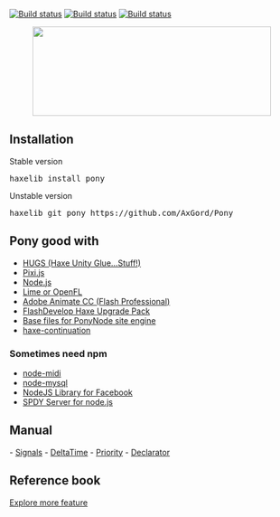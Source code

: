 [![Build status](https://img.shields.io/badge/license-BSD-blue.svg)](LICENSE.txt)
[![Build status](https://img.shields.io/badge/haxelib-0.4.0-blue.svg)](http://lib.haxe.org/p/pony)
[![Build status](https://ci.appveyor.com/api/projects/status/83l5njueb4k0ns60?svg=true)](https://ci.appveyor.com/project/AxGord/pony)

<p align="center"><img width="422" height="158" src="http://qlex.ru/pony_logo_hor.svg"/></p>

<h2>Installation</h2>
<p>Stable version</p>
<pre>haxelib install pony</pre>
<p>Unstable version</p>
<pre>haxelib git pony https://github.com/AxGord/Pony</pre>

<h2>Pony good with</h2>
<ul>
<li><a href="https://github.com/proletariatgames/HUGS">HUGS (Haxe Unity Glue...Stuff!)</a></li>
<li><a href="https://github.com/pixijs/pixi-haxe">Pixi.js</a></li>
<li><a href="https://github.com/dionjwa/nodejs-std">Node.js</a></li>
<li><a href="https://github.com/openfl/openfl">Lime or OpenFL</a></li>
<li><a href="http://www.adobe.com/products/animate.html">Adobe Animate CC (Flash Professional)</a></li>
<li><a href="https://github.com/AxGord/FD-Haxe-Up">FlashDevelop Haxe Upgrade Pack</a></li>
<li><a href="https://github.com/AxGord/PonyNode">Base files for PonyNode site engine</a></li>
<li><a href="https://github.com/Atry/haxe-continuation">haxe-continuation</a></li>
</ul>

<h3>Sometimes need npm</h3>
<ul>
<li><a href="https://github.com/justinlatimer/node-midi">node-midi</a></li>
<li><a href="https://github.com/felixge/node-mysql">node-mysql</a></li>
<li><a href="https://github.com/node-facebook/facebook-node-sdk">NodeJS Library for Facebook</a></li>
<li><a href="https://github.com/indutny/node-spdy">SPDY Server for node.js</a></li>
</ul>

<h2>Manual</h2>
- <a href="http://axgord.github.io/Pony/#signals">Signals</a>
- <a href="http://axgord.github.io/Pony/#deltatime">DeltaTime</a>
- <a href="http://axgord.github.io/Pony/#priority">Priority</a>
- <a href="http://axgord.github.io/Pony/#declarator">Declarator</a>

<h2>Reference book</h2>
<p><a href="http://axgord.github.io/Pony/docs">Explore more feature</a></p>

